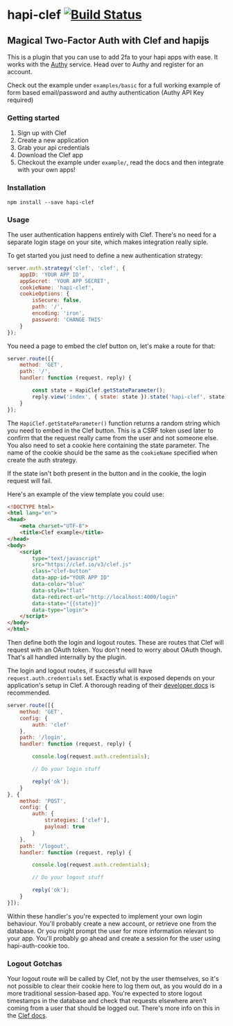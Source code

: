 # hapi-clef [![Build Status](https://travis-ci.org/mtharrison/hapi-clef.svg)](https://travis-ci.org/mtharrison/hapi-clef)
## Magical Two-Factor Auth with Clef and hapijs

This is a plugin that you can use to add 2fa to your hapi apps with ease. It works with the [Authy](https://www.authy.com/) service. Head over to Authy and register for an account. 

Check out the example under `examples/basic` for a full working example of form based email/password and authy authentication (Authy API Key required)

### Getting started

1. Sign up with Clef
2. Create a new application
3. Grab your api credentials
4. Download the Clef app
5. Checkout the example under `example/`, read the docs and then integrate with your own apps!

### Installation

    npm install --save hapi-clef

### Usage

The user authentication happens entirely with Clef. There's no need for a separate login stage on your site, which makes integration really siple.

To get started you just need to define a new authentication strategy:

```javascript
server.auth.strategy('clef', 'clef', {
    appID: 'YOUR APP ID',
    appSecret: 'YOUR APP SECRET',
    cookieName: 'hapi-clef',
    cookieOptions: {
        isSecure: false,
        path: '/',
        encoding: 'iron',
        password: 'CHANGE THIS'
    }
});
```

You need a page to embed the clef button on, let's make a route for that:

```javascript
server.route([{
    method: 'GET',
    path: '/',
    handler: function (request, reply) {

        const state = HapiClef.getStateParameter();
        reply.view('index', { state: state }).state('hapi-clef', state);
    }
});
```

The `HapiClef.getStateParameter()` function returns a random string which you need to embed in the Clef button. This is a CSRF token used later to confirm that the request really came from the user and not someone else. You also need to set a cookie here containing the state parameter. The name of the cookie should be the same as the `cookieName` specified when create the auth strategy.

If the state isn't both present in the button and in the cookie, the login request will fail.

Here's an example of the view template you could use:

```html
<!DOCTYPE html>
<html lang="en">
<head>
    <meta charset="UTF-8">
    <title>Clef example</title>
</head>
<body>
    <script 
        type="text/javascript" 
        src="https://clef.io/v3/clef.js" 
        class="clef-button" 
        data-app-id="YOUR APP ID" 
        data-color="blue" 
        data-style="flat" 
        data-redirect-url="http://localhost:4000/login" 
        data-state="{{state}}" 
        data-type="login">
    </script>
</body>
</html>
```

Then define both the login and logout routes. These are routes that Clef will request with an OAuth token. You don't need to worry about OAuth though. That's all handled internally by the plugin.

The login and logout routes, if successful will have `request.auth.credentials` set. Exactly what is exposed depends on your application's setup in Clef. A thorough reading of their [developer docs](http://docs.getclef.com/) is recommended.

```javascript
server.route([{
    method: 'GET',
    config: {
        auth: 'clef'
    },
    path: '/login',
    handler: function (request, reply) {

        console.log(request.auth.credentials);

        // Do your login stuff

        reply('ok');
    }
}, {
    method: 'POST',
    config: {
        auth: {
            strategies: ['clef'],
            payload: true
        }
    },
    path: '/logout',
    handler: function (request, reply) {

        console.log(request.auth.credentials);

        // Do your logout stuff

        reply('ok');
    }
}]);
```

Within these handler's you're expected to implement your own login behaviour. You'll probably create a new account, or retrieve one from the database. Or you might prompt the user for more information relevant to your app. You'll probably go ahead and create a session for the user using hapi-auth-cookie too.

### Logout Gotchas

Your logout route will be called by Clef, not by the user themselves, so it's not possible to clear their cookie here to log them out, as you would do in a more traditional session-based app. You're expected to store logout timestamps in the database and check that requests elsewhere aren't coming from a user that should be logged out. There's more info on this in the [Clef docs](http://docs.getclef.com/docs/database-logout).
